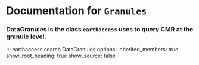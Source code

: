 # Documentation for `Granules`


### DataGranules is the class `earthaccess` uses to query CMR at the **granule** level.

::: earthaccess.search.DataGranules
    options:
      inherited_members: true
    show_root_heading: true
    show_source: false
